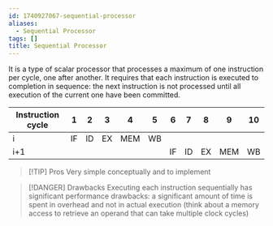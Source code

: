 ```yaml
---
id: 1740927067-sequential-processor
aliases:
  - Sequential Processor
tags: []
title: Sequential Processor
---
```


It is a type of scalar processor that processes a maximum of one instruction per cycle,
one after another. It requires that each instruction is executed to completion in sequence:
 the next instruction is not processed until all execution of the current one have been 
committed.

| Instruction cycle | 1   | 2   | 3   | 4   | 5   | 6   | 7   | 8   | 9   |10   |
|-------------------|-----|-----|-----|-----|-----|-----|-----|-----|-----|-----|
| i                 | IF  | ID  | EX  | MEM | WB  |     |     |     |     |     |
| i+1               |     |     |     |     |     | IF  | ID  | EX  | MEM | WB  |

> [!TIP] Pros
> Very simple conceptually and to implement

> [!DANGER] Drawbacks
> Executing each instruction sequentially has significant performance drawbacks: 
> a significant amount of time is spent in overhead and not in actual execution (think about
> a memory access to retrieve an operand that can take multiple clock cycles)
